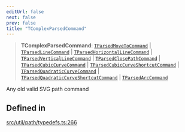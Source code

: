 ```yaml
---
editUrl: false
next: false
prev: false
title: "TComplexParsedCommand"
---
```


> **TComplexParsedCommand**: [`TParsedMoveToCommand`](/api/namespaces/util/type-aliases/tparsedmovetocommand/) \| [`TParsedLineCommand`](/api/namespaces/util/type-aliases/tparsedlinecommand/) \| [`TParsedHorizontalLineCommand`](/api/namespaces/util/type-aliases/tparsedhorizontallinecommand/) \| [`TParsedVerticalLineCommand`](/api/namespaces/util/type-aliases/tparsedverticallinecommand/) \| [`TParsedClosePathCommand`](/api/namespaces/util/type-aliases/tparsedclosepathcommand/) \| [`TParsedCubicCurveCommand`](/api/namespaces/util/type-aliases/tparsedcubiccurvecommand/) \| [`TParsedCubicCurveShortcutCommand`](/api/namespaces/util/type-aliases/tparsedcubiccurveshortcutcommand/) \| [`TParsedQuadraticCurveCommand`](/api/namespaces/util/type-aliases/tparsedquadraticcurvecommand/) \| [`TParsedQuadraticCurveShortcutCommand`](/api/namespaces/util/type-aliases/tparsedquadraticcurveshortcutcommand/) \| [`TParsedArcCommand`](/api/namespaces/util/type-aliases/tparsedarccommand/)

Any old valid SVG path command

## Defined in

[src/util/path/typedefs.ts:266](https://github.com/fabricjs/fabric.js/blob/5c1240d8b4662e45868dd33f385f941de21c8e9c/src/util/path/typedefs.ts#L266)
